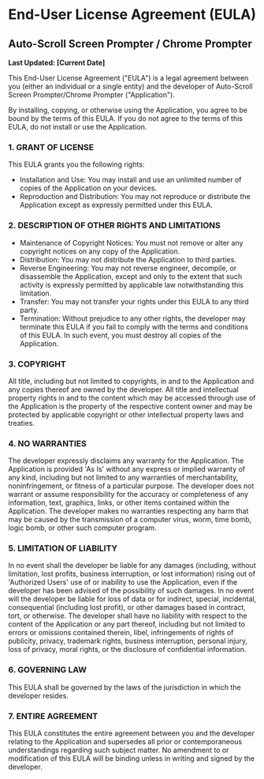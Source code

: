 # End-User License Agreement (EULA)

## Auto-Scroll Screen Prompter / Chrome Prompter

**Last Updated: [Current Date]**

This End-User License Agreement ("EULA") is a legal agreement between you (either an individual or a single entity) and the developer of Auto-Scroll Screen Prompter/Chrome Prompter ("Application").

By installing, copying, or otherwise using the Application, you agree to be bound by the terms of this EULA. If you do not agree to the terms of this EULA, do not install or use the Application.

### 1. GRANT OF LICENSE

This EULA grants you the following rights:

- Installation and Use: You may install and use an unlimited number of copies of the Application on your devices.
- Reproduction and Distribution: You may not reproduce or distribute the Application except as expressly permitted under this EULA.

### 2. DESCRIPTION OF OTHER RIGHTS AND LIMITATIONS

- Maintenance of Copyright Notices: You must not remove or alter any copyright notices on any copy of the Application.
- Distribution: You may not distribute the Application to third parties.
- Reverse Engineering: You may not reverse engineer, decompile, or disassemble the Application, except and only to the extent that such activity is expressly permitted by applicable law notwithstanding this limitation.
- Transfer: You may not transfer your rights under this EULA to any third party.
- Termination: Without prejudice to any other rights, the developer may terminate this EULA if you fail to comply with the terms and conditions of this EULA. In such event, you must destroy all copies of the Application.

### 3. COPYRIGHT

All title, including but not limited to copyrights, in and to the Application and any copies thereof are owned by the developer. All title and intellectual property rights in and to the content which may be accessed through use of the Application is the property of the respective content owner and may be protected by applicable copyright or other intellectual property laws and treaties.

### 4. NO WARRANTIES

The developer expressly disclaims any warranty for the Application. The Application is provided 'As Is' without any express or implied warranty of any kind, including but not limited to any warranties of merchantability, noninfringement, or fitness of a particular purpose. The developer does not warrant or assume responsibility for the accuracy or completeness of any information, text, graphics, links, or other items contained within the Application. The developer makes no warranties respecting any harm that may be caused by the transmission of a computer virus, worm, time bomb, logic bomb, or other such computer program.

### 5. LIMITATION OF LIABILITY

In no event shall the developer be liable for any damages (including, without limitation, lost profits, business interruption, or lost information) rising out of 'Authorized Users' use of or inability to use the Application, even if the developer has been advised of the possibility of such damages. In no event will the developer be liable for loss of data or for indirect, special, incidental, consequential (including lost profit), or other damages based in contract, tort, or otherwise. The developer shall have no liability with respect to the content of the Application or any part thereof, including but not limited to errors or omissions contained therein, libel, infringements of rights of publicity, privacy, trademark rights, business interruption, personal injury, loss of privacy, moral rights, or the disclosure of confidential information.

### 6. GOVERNING LAW

This EULA shall be governed by the laws of the jurisdiction in which the developer resides.

### 7. ENTIRE AGREEMENT

This EULA constitutes the entire agreement between you and the developer relating to the Application and supersedes all prior or contemporaneous understandings regarding such subject matter. No amendment to or modification of this EULA will be binding unless in writing and signed by the developer.
